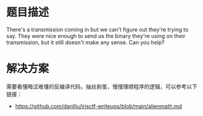 # 题目描述

There's a transmission coming in but we can't figure out they're trying to say. They were nice enough to send us the binary they're using on their transmission, but it still doesn't make any sense. Can you help?

# 解决方案

需要看懂晦涩难懂的反编译代码，抽丝剥茧，慢慢理顺程序的逻辑，可以参考以下链接：

- https://github.com/danlliu/irisctf-writeups/blob/main/alienmath.md